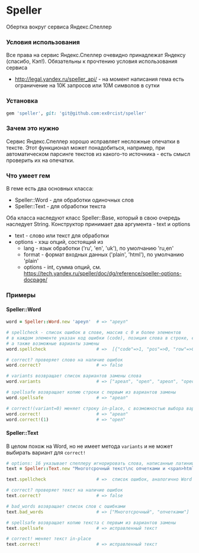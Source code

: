 # Speller

Обертка вокруг сервиса Яндекс.Спеллер

### Условия использования

Все права на сервис Яндекс.Спеллер очевидно принадлежат Яндексу (спасибо, Кэп!). Обязательны к прочтению условия использования сервиса
- http://legal.yandex.ru/speller_api/ - на момент написания гема есть ограничение на 10K запросов или 10M символов в сутки

### Установка

```ruby
gem 'speller', git: 'git@github.com:ex0rcist/speller' 
```

### Зачем это нужно

Сервис Яндекс.Спеллер хорошо исправляет несложные опечатки в тексте. Этот функционал может понадобиться, например, при автоматическом парсинге текстов из какого-то источника - есть смысл проверить их на опечатки. 

### Что умеет гем

В геме есть два основных класса:
 - Speller::Word - для обработки одиночных слов
 - Speller::Text - для обработки текста

Оба класса наследуют класс Speller::Base, который в свою очередь наследует String. 
Конструктор принимает два аргумента - text и options
 - text - слово или текст для обработки
 - options - хэш опций, состоящий из
   - lang - язык обработки ('ru', 'en', 'uk'), по умолчанию 'ru,en'
   - format - формат входных данных ('plain', 'html'), по умолчанию 'plain'
   - options - int, сумма опций, см. https://tech.yandex.ru/speller/doc/dg/reference/speller-options-docpage/
   
### Примеры

#### Speller::Word

```ruby
word = Speller::Word.new 'ареул'  # => "ареул"

# spellcheck - список ошибок в слове, массив с 0 и более элементов
# в каждом элементе указан код ошибки (code), позиция слова в строке, его длина (len)
# а также возможные варианты замены
word.spellcheck                   # =>  [{"code"=>1, "pos"=>0, "row"=>0, "col"=>0, "len"=>5, "word"=>"ареул", "s"=>["ареал", "орел", "ареол", "ореол", "реал"]}]

# correct? проверяет слово на наличие ошибок
word.correct?                     # => false

# variants возвращает список вариантов замены слова
word.variants                     # => ["ареал", "орел", "ареол", "ореол", "реал"]

# spellsafe возвращает копию строки с первым из вариантов замены
word.spellsafe                    # => "ареал"

# correct!(variant=0) меняет строку in-place, с возможностью выбора варианта замены
word.correct!                     # => "ареал"
word.correct!(1)                  # => "орел"
```

#### Speller::Text

В целом похож на Word, но не имеет метода `variants` и не может выбирать вариант для `correct!`

```ruby
# options: 16 указывает спеллеру игнорировать слова, написанные латиницей
text = Speller::Text.new "Многотсрочный текст\nс опчетками и <span>html-разметкой</span>", {options: 16, format: 'html' }

text.spellcheck                   # =>  список ошибок, аналогично Word

# correct? проверяет текст на наличие ошибок
text.correct?                     # => false

# bad_words возвращает список слов с ошибками
text.bad_words                    # => ["Многотсрочный", "опчетками"]

# spellsafe возвращает копию текста с первым из вариантов замены
text.spellsafe                    # => исправленный текст

# correct! меняет текст in-place
text.correct!                     # => исправленный текст
```